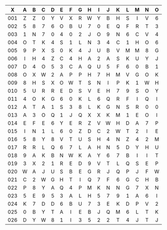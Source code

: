 |X|A|B|C|D|E|F|G|H|I|J|K|L|M|N|O|P|Q|R|S|T|U|V|W|X|Y|Z|
|:-------:|:-------:|:-------:|:-------:|:-------:|:-------:|:-------:|:-------:|:-------:|:-------:|:-------:|:-------:|:-------:|:-------:|:-------:|:-------:|:-------:|:-------:|:-------:|:-------:|:-------:|:-------:|:-------:|:-------:|:-------:|:-------:|:-------:|
|001|Z|Z|0|Y|V|X|R|W|Y|B|H|S|I|V|6|N|T|7|Q|4|A|K|P|H|G|P|
|002|5|8|7|6|O|B|U|7|0|E|Q|F|R|T|3|9|X|4|N|I|Y|5|A|S|8|Z|
|003|1|N|7|0|4|0|2|J|O|9|N|6|C|V|4|Y|I|M|9|X|C|0|A|5|M|O|
|004|O|T|K|4|S|1|L|N|3|4|C|1|H|O|6|H|T|B|7|6|E|6|1|9|5|5|
|005|9|P|X|S|0|K|4|J|U|B|V|M|M|8|G|8|5|P|8|M|7|M|F|N|Q|S|
|006|I|H|4|Z|C|4|H|A|2|A|S|K|U|Y|J|6|E|9|B|A|V|S|U|M|Y|0|
|007|D|4|O|5|3|C|A|Q|U|5|F|6|0|B|1|U|Y|P|L|V|K|2|M|3|V|F|
|008|O|X|W|2|A|P|P|H|7|H|M|V|G|O|K|8|S|T|S|Y|M|A|1|6|N|3|
|009|8|H|S|X|O|W|T|S|N|I|P|K|1|W|H|Y|K|M|M|A|R|I|9|X|4|9|
|010|5|U|R|R|E|D|S|V|E|H|7|9|S|O|Y|V|8|O|P|L|Y|2|X|M|T|E|
|011|4|O|K|G|6|0|K|L|6|Q|R|F|I|Q|I|H|Q|I|0|M|8|Y|Z|1|3|A|
|012|A|T|A|1|S|3|8|L|K|G|N|S|R|0|0|5|I|O|D|3|M|R|U|3|1|J|
|013|A|3|O|Q|1|J|Q|X|X|K|M|1|E|O|I|0|1|3|X|M|S|R|4|O|R|7|
|014|E|F|E|6|Y|E|R|Z|V|W|H|D|A|7|P|E|D|5|J|2|5|D|T|A|I|O|
|015|I|N|1|L|6|0|Z|D|C|2|W|T|2|I|E|Z|4|N|1|C|O|R|7|K|K|8|
|016|5|8|Y|8|V|T|U|S|H|4|N|Z|4|2|M|U|2|6|Y|T|3|E|N|A|T|6|
|017|R|R|L|Q|6|7|L|A|H|N|5|D|Y|H|U|I|R|W|5|R|4|H|6|H|C|1|
|018|9|A|K|B|N|W|K|A|Y|6|7|B|I|I|T|Q|P|P|2|N|0|7|2|1|J|K|
|019|3|X|2|1|R|E|D|9|V|T|L|Q|S|E|P|P|3|5|7|I|H|B|V|P|H|Z|
|020|W|A|J|U|S|B|E|G|R|J|Q|P|J|F|W|6|U|F|Q|K|P|R|P|O|J|C|
|021|C|2|W|G|H|T|I|Q|7|F|6|G|C|H|B|8|1|9|4|U|F|4|S|J|O|C|
|022|P|8|Y|A|Q|4|P|M|K|N|N|G|7|X|N|3|0|I|8|3|3|3|Q|R|T|4|
|023|5|E|9|5|3|A|L|H|5|7|9|1|A|6|I|J|E|X|H|V|T|Q|J|T|6|N|
|024|K|7|D|D|6|B|U|7|3|E|K|D|P|V|2|G|X|F|P|Y|C|T|B|2|M|X|
|025|0|B|Y|T|A|I|E|B|J|Q|M|6|L|T|K|7|Q|S|J|Q|1|F|A|H|R|2|
|026|D|Y|W|8|1|I|3|5|2|2|T|4|J|T|J|4|O|7|L|E|Y|6|T|Z|0|4|
